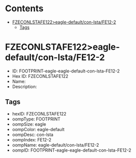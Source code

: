 



Contents
========

* [FZECONLSTAFE122>eagle-default/con-lsta/FE12-2](#fzeconlstafe122eagle-defaultcon-lstafe12-2)
	* [Tags](#tags)

# FZECONLSTAFE122>eagle-default/con-lsta/FE12-2

- ID: FOOTPRINT-eagle-eagle-default-con-lsta-FE12-2
- Hex ID: FZECONLSTAFE122
- Name: 
- Description: 

## Tags

- hexID: FZECONLSTAFE122
- oompType: FOOTPRINT
- oompSize: eagle
- oompColor: eagle-default
- oompDesc: con-lsta
- oompIndex: FE12-2
- oompName: eagle-default/con-lsta/FE12-2
- oompID: FOOTPRINT-eagle-eagle-default-con-lsta-FE12-2
